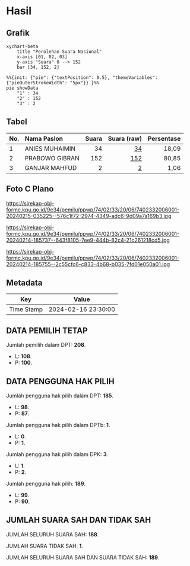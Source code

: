 # Hasil

## Grafik

```mermaid
xychart-beta
    title "Perolehan Suara Nasional"
    x-axis [01, 02, 03]
    y-axis "Suara" 0 --> 152
    bar [34, 152, 2]
```

```mermaid
%%{init: {"pie": {"textPosition": 0.5}, "themeVariables": {"pieOuterStrokeWidth": "5px"}} }%%
pie showData
    "1" : 34
    "2" : 152
    "3" : 2
```

## Tabel

| No. | Nama Paslon    | Suara | Suara (raw) | Persentase |
|:--- |:-------------- | -----:| -----------:| ----------:|
| 1   | ANIES MUHAIMIN | 34    | [34][p-1]   | 18,09      |
| 2   | PRABOWO GIBRAN | 152   | [152][p-2]  | 80,85      |
| 3   | GANJAR MAHFUD  | 2     | [2][p-3]    | 1,06       |


[p-1]: https://github.com/gigit-pemilu/pemilu-2024/blob/main/pilpres/hitung-suara/sub/74-sulawesi-tenggara/sub/02-konawe/sub/33-kapoiala/sub/2006-lamendora/sub/001-tps/sub/paslon-1.txt
[p-2]: https://github.com/gigit-pemilu/pemilu-2024/blob/main/pilpres/hitung-suara/sub/74-sulawesi-tenggara/sub/02-konawe/sub/33-kapoiala/sub/2006-lamendora/sub/001-tps/sub/paslon-2.txt
[p-3]: https://github.com/gigit-pemilu/pemilu-2024/blob/main/pilpres/hitung-suara/sub/74-sulawesi-tenggara/sub/02-konawe/sub/33-kapoiala/sub/2006-lamendora/sub/001-tps/sub/paslon-3.txt

## Foto C Plano

https://sirekap-obj-formc.kpu.go.id/9e34/pemilu/ppwp/74/02/33/20/06/7402332006001-20240215-035225--576c1f72-2974-4349-adc6-9d09a7a169b3.jpg

https://sirekap-obj-formc.kpu.go.id/9e34/pemilu/ppwp/74/02/33/20/06/7402332006001-20240214-185737--643f8105-7ee9-444b-82c4-21c261218cd5.jpg

https://sirekap-obj-formc.kpu.go.id/9e34/pemilu/ppwp/74/02/33/20/06/7402332006001-20240214-185755--2c55cfc6-c833-4b68-b035-7fd01e050a01.jpg


## Metadata

| Key        | Value               |
| ---------- | ------------------- |
| Time Stamp | 2024-02-16 23:30:00 |


## DATA PEMILIH TETAP

Jumlah pemilih dalam DPT: **208**.
 * L: **108**.
 * P: **100**.

## DATA PENGGUNA HAK PILIH

Jumlah pengguna hak pilih dalam DPT: **185**.
 * L: **98**.
 * P: **87**.

Jumlah pengguna hak pilih dalam DPTb: **1**.
 * L: **0**.
 * P: **1**.

Jumlah pengguna hak pilih dalam DPK: **3**.
 * L: **1**.
 * P: **2**.

Jumlah pengguna hak pilih: **189**.
 * L: **99**.
 * P: **90**.

## JUMLAH SUARA SAH DAN TIDAK SAH

JUMLAH SELURUH SUARA SAH: **188**.

JUMLAH SUARA TIDAK SAH: **1**.

JUMLAH SELURUH SUARA SAH DAN SUARA TIDAK SAH: **189**.



